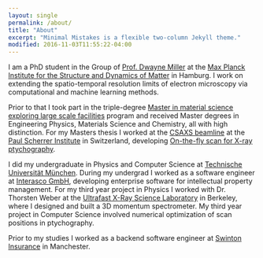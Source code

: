 ```yaml
---
layout: single
permalink: /about/
title: "About"
excerpt: "Minimal Mistakes is a flexible two-column Jekyll theme."
modified: 2016-11-03T11:55:22-04:00
---
```


I am a PhD student in the Group of [Prof. Dwayne Miller](http://www.mpsd.mpg.de/en/research/ard/ard) at the [Max Planck Institute for the Structure and Dynamics of Matter](http://www.mpsd.mpg.de/70729/liquid_to_solid_group) in Hamburg. I work on extending the spatio-temporal resolution limits of electron microscopy via computational and machine learning methods.

Prior to that I took part in the triple-degree [Master in material science exploring large scale facilities](https://www.mamaself.eu/) program and received Master degrees in Engineering Physics, Materials Science and Chemistry, all with high distinction. For my Masters thesis I worked at the [CSAXS beamline](https://www.psi.ch/sls/csaxs/) at the [Paul Scherrer Institute](https://www.psi.ch/) in Switzerland, developing [On-the-fly scan for X-ray ptychography](http://aip.scitation.org/doi/abs/10.1063/1.4904943?journalCode=apl).

I did my undergraduate in Physics and Computer Science at [Technische Universität München](https://www.tum.de/).
During my undergrad I worked as a software engineer at [Interasco GmbH](https://www.interasco.de/en), developing enterprise software for intellectual property management.
For my third year project in Physics I worked with Dr. Thorsten Weber at the [Ultrafast X-Ray Science Laboratory](http://ultrafast.lbl.gov/) in Berkeley, where I designed and built a 3D momentum spectrometer. My third year project in Computer Science involved numerical optimization of scan positions in ptychography.

Prior to my studies I worked as a backend software engineer at [Swinton Insurance](https://www.swinton.co.uk/) in Manchester.
